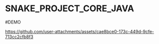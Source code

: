 # SNAKE_PROJECT_CORE_JAVA

#DEMO 

https://github.com/user-attachments/assets/cae8bce0-173c-449d-9cfe-713cc2cfb8f3

